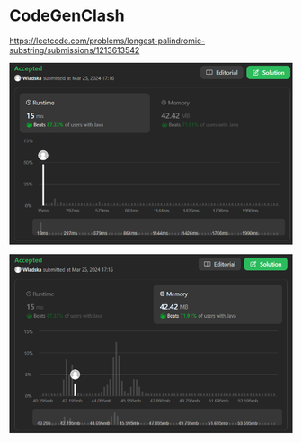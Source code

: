 # CodeGenClash

https://leetcode.com/problems/longest-palindromic-substring/submissions/1213613542

![runtime](./images/leetcodesummary/runtime.png)

![memory](./images/leetcodesummary/memory.png)